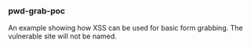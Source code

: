 ### pwd-grab-poc

An example showing how XSS can be used for basic form grabbing. The vulnerable site will not be named.
